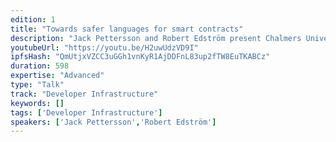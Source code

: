 ```yaml
---
edition: 1
title: "Towards safer languages for smart contracts"
description: "Jack Pettersson and Robert Edström present Chalmers University of Technology, Sweden present on a dependantly typed functional language for smart contracts."
youtubeUrl: "https://youtu.be/H2uwUdzVD9I"
ipfsHash: "QmUtjxVZCC3uGGh1vnKyR1AjDDFnL83up2fTW8EuTKABCz"
duration: 598
expertise: "Advanced"
type: "Talk"
track: "Developer Infrastructure"
keywords: []
tags: ['Developer Infrastructure']
speakers: ['Jack Pettersson','Robert Edström']
---
```

